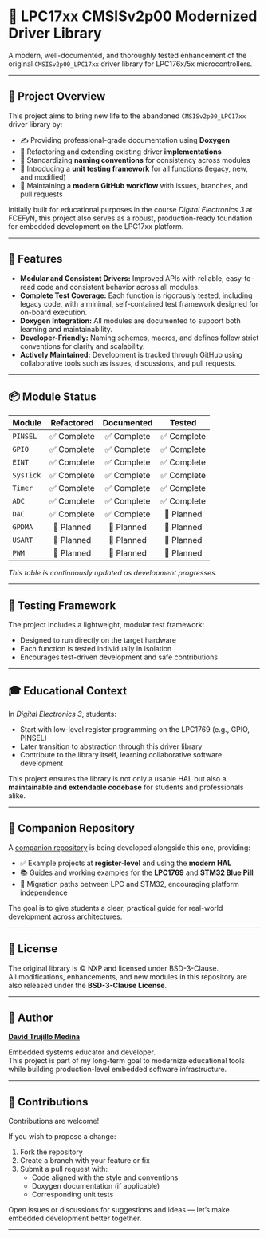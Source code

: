 # 📘 LPC17xx CMSISv2p00 Modernized Driver Library

A modern, well-documented, and thoroughly tested enhancement of the original `CMSISv2p00_LPC17xx` driver library for LPC176x/5x microcontrollers.

---

## 🎯 Project Overview

This project aims to bring new life to the abandoned `CMSISv2p00_LPC17xx` driver library by:

- ✍️ Providing professional-grade documentation using **Doxygen**
- 🔧 Refactoring and extending existing driver **implementations**
- 📐 Standardizing **naming conventions** for consistency across modules
- 🧪 Introducing a **unit testing framework** for all functions (legacy, new, and modified)
- 🔄 Maintaining a **modern GitHub workflow** with issues, branches, and pull requests

Initially built for educational purposes in the course _Digital Electronics 3_ at FCEFyN, this project also serves as a robust, production-ready foundation for embedded development on the LPC17xx platform.

---

## 🚀 Features

- **Modular and Consistent Drivers:** Improved APIs with reliable, easy-to-read code and consistent behavior across all modules.
- **Complete Test Coverage:** Each function is rigorously tested, including legacy code, with a minimal, self-contained test framework designed for on-board execution.
- **Doxygen Integration:** All modules are documented to support both learning and maintainability.
- **Developer-Friendly:** Naming schemes, macros, and defines follow strict conventions for clarity and scalability.
- **Actively Maintained:** Development is tracked through GitHub using collaborative tools such as issues, discussions, and pull requests.

---

## 📦 Module Status

| Module    |  Refactored   |  Documented  |     Tested     |
|-----------|:-------------:|:------------:|:--------------:|
| `PINSEL`  |  ✅ Complete   |  ✅ Complete  |   ✅ Complete   |
| `GPIO`    |  ✅ Complete   |  ✅ Complete  |   ✅ Complete   |
| `EINT`    |  ✅ Complete   |  ✅ Complete  |   ✅ Complete   |
| `SysTick` |  ✅ Complete   |  ✅ Complete  |   ✅ Complete   |
| `Timer`   |  ✅ Complete   |  ✅ Complete  |   ✅ Complete   |
| `ADC`     |  ✅ Complete   |  ✅ Complete  |   ✅ Complete   |
| `DAC`     |  ✅ Complete   |  ✅ Complete  |   🔲 Planned   |
| `GPDMA`   |  🔲 Planned   |  🔲 Planned  |   🔲 Planned   |
| `USART`   |  🔲 Planned   |  🔲 Planned  |   🔲 Planned   |
| `PWM`     |  🔲 Planned   |  🔲 Planned  |   🔲 Planned   |

_This table is continuously updated as development progresses._

---

## 🧪 Testing Framework

The project includes a lightweight, modular test framework:

- Designed to run directly on the target hardware
- Each function is tested individually in isolation
- Encourages test-driven development and safe contributions

---

## 🎓 Educational Context

In _Digital Electronics 3_, students:

- Start with low-level register programming on the LPC1769 (e.g., GPIO, PINSEL)
- Later transition to abstraction through this driver library
- Contribute to the library itself, learning collaborative software development

This project ensures the library is not only a usable HAL but also a **maintainable and extendable codebase** for students and professionals alike.

---

## 🔗 Companion Repository

A [companion repository](https://github.com/David-A-T-M/DigitalElectronics3_2025) is being developed alongside this one, providing:

- ✅ Example projects at **register-level** and using the **modern HAL**
- 📚 Guides and working examples for the **LPC1769** and **STM32 Blue Pill**
- 🔁 Migration paths between LPC and STM32, encouraging platform independence

The goal is to give students a clear, practical guide for real-world development across architectures.

---

## 📝 License

The original library is © NXP and licensed under BSD-3-Clause.  
All modifications, enhancements, and new modules in this repository are also released under the **BSD-3-Clause License**.

---

## 👤 Author

**[David Trujillo Medina](https://github.com/David-A-T-M)**

Embedded systems educator and developer.  
This project is part of my long-term goal to modernize educational tools while building production-level embedded software infrastructure.

---

## 🤝 Contributions

Contributions are welcome!

If you wish to propose a change:

1. Fork the repository
2. Create a branch with your feature or fix
3. Submit a pull request with:
    - Code aligned with the style and conventions
    - Doxygen documentation (if applicable)
    - Corresponding unit tests

Open issues or discussions for suggestions and ideas — let’s make embedded development better together.

---

